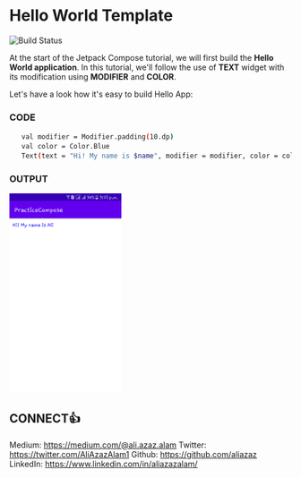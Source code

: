 # Hello World Template

![Build Status](https://travis-ci.org/joemccann/dillinger.svg?branch=master)

At the start of the Jetpack Compose tutorial, we will first build the **Hello World application**.
In this tutorial, we'll follow the use of **TEXT** widget with its modification using **MODIFIER** and **COLOR**.

Let's have a look how it's easy to build Hello App:

### CODE

```sh
   val modifier = Modifier.padding(10.dp)
   val color = Color.Blue
   Text(text = "Hi! My name is $name", modifier = modifier, color = color)
```

### OUTPUT
<img alt="Pic-1" src="https://github.com/AliAzaz/PracticeComposeExamples/blob/DefaultTemplate/pic01.png" width="200"/>


## CONNECT👍
Medium: https://medium.com/@ali.azaz.alam
Twitter: https://twitter.com/AliAzazAlam1
Github: https://github.com/aliazaz
LinkedIn: https://www.linkedin.com/in/aliazazalam/

